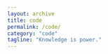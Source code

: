 ```yaml
---
layout: archive
title: code
permalink: /code/
category: "code"
tagline: "Knowledge is power."
---
```

